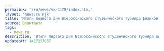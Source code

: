 ```yaml
---
permalink: '/ru/news/vk-1779/index.html'
layout: 'news.ru.njk'
title: 'Итоги первого дня Всероссийского студенческого турнира физиков. Сегодня второй день физ. боёв, …'
source: ВКонтакте
tags:
  - news_ru
description: 'Итоги первого дня Всероссийского студенческого турнира физиков. Сегодня второй день физ. боёв, …'
updatedAt: 1417257037
---
```

